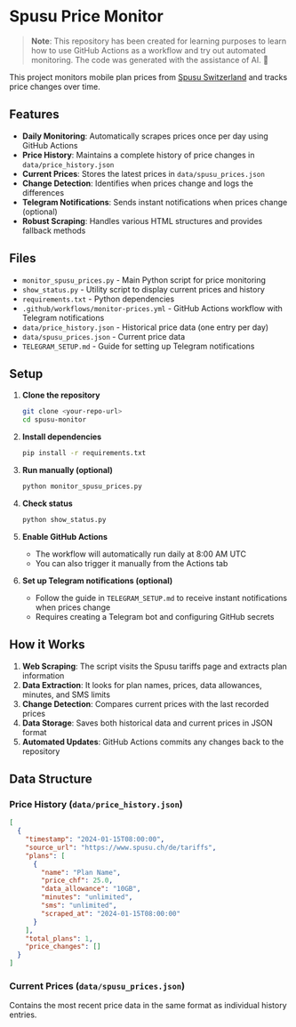# Spusu Price Monitor

> **Note**: This repository has been created for learning purposes to learn how to use GitHub Actions as a workflow and try out automated monitoring. The code was generated with the assistance of AI. 🤖

This project monitors mobile plan prices from [Spusu Switzerland](https://www.spusu.ch/de/tariffs) and tracks price changes over time.

## Features

- **Daily Monitoring**: Automatically scrapes prices once per day using GitHub Actions
- **Price History**: Maintains a complete history of price changes in `data/price_history.json`
- **Current Prices**: Stores the latest prices in `data/spusu_prices.json`
- **Change Detection**: Identifies when prices change and logs the differences
- **Telegram Notifications**: Sends instant notifications when prices change (optional)
- **Robust Scraping**: Handles various HTML structures and provides fallback methods

## Files

- `monitor_spusu_prices.py` - Main Python script for price monitoring
- `show_status.py` - Utility script to display current prices and history
- `requirements.txt` - Python dependencies
- `.github/workflows/monitor-prices.yml` - GitHub Actions workflow with Telegram notifications
- `data/price_history.json` - Historical price data (one entry per day)
- `data/spusu_prices.json` - Current price data
- `TELEGRAM_SETUP.md` - Guide for setting up Telegram notifications

## Setup

1. **Clone the repository**

   ```bash
   git clone <your-repo-url>
   cd spusu-monitor
   ```

2. **Install dependencies**

   ```bash
   pip install -r requirements.txt
   ```

3. **Run manually (optional)**

   ```bash
   python monitor_spusu_prices.py
   ```

4. **Check status**

   ```bash
   python show_status.py
   ```

5. **Enable GitHub Actions**

   - The workflow will automatically run daily at 8:00 AM UTC
   - You can also trigger it manually from the Actions tab

6. **Set up Telegram notifications (optional)**
   - Follow the guide in `TELEGRAM_SETUP.md` to receive instant notifications when prices change
   - Requires creating a Telegram bot and configuring GitHub secrets

## How it Works

1. **Web Scraping**: The script visits the Spusu tariffs page and extracts plan information
2. **Data Extraction**: It looks for plan names, prices, data allowances, minutes, and SMS limits
3. **Change Detection**: Compares current prices with the last recorded prices
4. **Data Storage**: Saves both historical data and current prices in JSON format
5. **Automated Updates**: GitHub Actions commits any changes back to the repository

## Data Structure

### Price History (`data/price_history.json`)

```json
[
  {
    "timestamp": "2024-01-15T08:00:00",
    "source_url": "https://www.spusu.ch/de/tariffs",
    "plans": [
      {
        "name": "Plan Name",
        "price_chf": 25.0,
        "data_allowance": "10GB",
        "minutes": "unlimited",
        "sms": "unlimited",
        "scraped_at": "2024-01-15T08:00:00"
      }
    ],
    "total_plans": 1,
    "price_changes": []
  }
]
```

### Current Prices (`data/spusu_prices.json`)

Contains the most recent price data in the same format as individual history entries.
